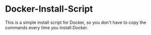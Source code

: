 # Docker-Install-Script

This is a simple install script for Docker, so you don't have to copy the commands every time you install Docker.
